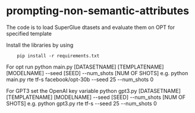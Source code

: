 # prompting-non-semantic-attributes 

The code is to load SuperGlue dtasets and evaluate them on OPT for specified template

Install the libraries by using

        pip install -r requirements.txt
 


For opt run
        python main.py [DATASETNAME] [TEMPLATENAME] [MODELNAME] --seed [SEED] --num_shots [NUM OF SHOTS]
        e.g. python main.py rte tf-s facebook/opt-30b --seed 25 --num_shots 0

For GPT3 set the OpenAI key variable
        python gpt3.py [DATASETNAME] [TEMPLATENAME] [MODELNAME] --seed [SEED] --num_shots [NUM OF SHOTS] 
        e.g. python gpt3.py rte tf-s --seed 25 --num_shots 0 
